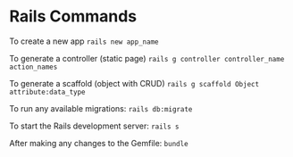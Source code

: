 # Rails Commands


To create a new app
```rails new app_name```

To generate a controller (static page)
```rails g controller controller_name action_names```

To generate a scaffold (object with CRUD)
```rails g scaffold Object attribute:data_type```

To run any available migrations:
```rails db:migrate```

To start the Rails development server:
```rails s```

After making any changes to the Gemfile:
```bundle```
